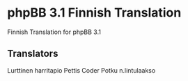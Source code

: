 # phpBB 3.1 Finnish Translation
Finnish Translation for phpBB 3.1

Translators
---
Lurttinen
harritapio
Pettis
Coder
Potku
n.lintulaakso
